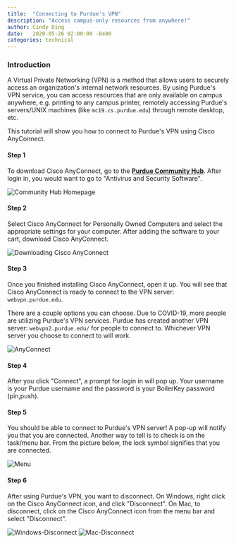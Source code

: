 ```yaml
---
title:  "Connecting to Purdue's VPN"
description: "Access campus-only resources from anywhere!"
author: Cindy Ding
date:   2020-05-26 02:00:00 -0400
categories: technical
---
```


### Introduction

A Virtual Private Networking (VPN) is a method that allows users to securely access an organization's internal network resources. By using Purdue's VPN service, you can access resources that are only available on campus anywhere, e.g. printing to any campus printer, remotely accessing Purdue's servers/UNIX machines (like `mc19.cs.purdue.edu`) through remote desktop, etc. 

This tutorial will show you how to connect to Purdue's VPN using Cisco AnyConnect.

#### Step 1

To download Cisco AnyConnect, go to the **[Purdue Community Hub](https://communityhub.purdue.edu/storefront/overview)**. After login in, you would want to go to "Antivirus and Security Software".

![Community Hub Homepage](https://user-images.githubusercontent.com/25762130/82869820-e50cf400-9efc-11ea-8b2b-cc91d91d03bd.png)

#### Step 2

Select Cisco AnyConnect for Personally Owned Computers and select the appropriate settings for your computer. After adding the software to your cart, download Cisco AnyConnect.

![Downloading Cisco AnyConnect](https://user-images.githubusercontent.com/25762130/82869848-ef2ef280-9efc-11ea-80fc-725f30737bc4.png)

#### Step 3

Once you finished installing Cisco AnyConnect, open it up. You will see that Cisco AnyConnect is ready to connect to the VPN server: `webvpn.purdue.edu`.

There are a couple options you can choose. Due to COVID-19, more people are utilizing Purdue's VPN services. Purdue has created another VPN server: `webvpn2.purdue.edu/` for people to connect to. Whichever VPN server you choose to connect to will work.

![AnyConnect](https://user-images.githubusercontent.com/25762130/82869903-0c63c100-9efd-11ea-9409-3ca6c919f54f.png)

#### Step 4

After you click "Connect", a prompt for login in will pop up. Your username is your Purdue username and the password is your BoilerKey password (pin,push). 

#### Step 5

You should be able to connect to Purdue's VPN server! A pop-up will notify you that you are connected. Another way to tell is to check is on the task/menu bar. From the picture below, the lock symbol signifies that you are connected.

![Menu](https://user-images.githubusercontent.com/25762130/82869927-14bbfc00-9efd-11ea-9be9-66545f585a55.png)

#### Step 6

After using Purdue's VPN, you want to disconnect. On Windows, right click on the Cisco AnyConnect icon, and click "Disconnect". On Mac, to disconnect, click on the Cisco AnyConnect icon from the menu bar and select "Disconnect". 

![Windows-Disconnect](https://user-images.githubusercontent.com/25762130/82869947-1daccd80-9efd-11ea-8622-a5b9fa81669f.png)
![Mac-Disconnect](https://user-images.githubusercontent.com/25762130/82869967-269d9f00-9efd-11ea-97b5-94ee51663039.png)